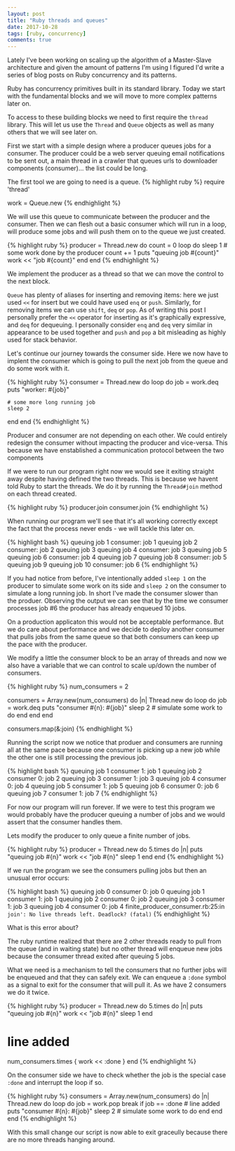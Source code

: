 ```yaml
---
layout: post
title: "Ruby threads and queues"
date: 2017-10-28 
tags: [ruby, concurrency]
comments: true
---
```


Lately I've been working on scaling up the algorithm of a Master-Slave architecture and given the amount of patterns I'm using I figured I'd write a series of blog posts on Ruby concurrency and its patterns.

Ruby has concurrency primitives built in its standard library. Today we start with the fundamental blocks and we will move to more complex patterns later on.

To access to these building blocks we need to first require the `thread` library. This will let us use the `Thread` and `Queue` objects as well as many others that we will see later on.

First we start with a simple design where a producer queues jobs for a consumer. The producer could be a web server queuing email notifications to be sent out, a main thread in a crawler that queues urls to downloader components (consumer)... the list could be long.

The first tool we are going to need is a queue. 
{% highlight ruby %}
require 'thread'

work = Queue.new
{% endhighlight %}

We will use this queue to communicate between the producer and the consumer. Then we can flesh out a basic consumer which will run in a loop, will produce some jobs and will push them on to the queue we just created. 

{% highlight ruby %}
producer = Thread.new do
  count = 0
  loop do
    sleep 1 # some work done by the producer
    count += 1
    puts "queuing job #{count}"
    work << "job #{count}"
  end
end
{% endhighlight %}

We implement the producer as a thread so that we can move the control to the next block.

`Queue` has plenty of aliases for inserting and removing items: here we just used `<<` for insert but we could have used `enq` or `push`. Similarly, for removing items we can use `shift`, `deq` or `pop`. As of writing this post I personally prefer the `<<` operator for inserting as it's graphically expressive, and `deq` for dequeuing. I personally consider `enq` and `deq` very similar in appearance to be used together and `push` and `pop` a bit misleading as highly used for stack behavior.

Let's continue our journey towards the consumer side.
Here we now have to implent the consumer which is going to pull the next job from the queue and do some work with it.

{% highlight ruby %}
consumer = Thread.new do
  loop do
    job = work.deq
    puts "worker: #{job}"

    # some more long running job
    sleep 2
  end
end
{% endhighlight %}

Producer and consumer are not depending on each other. We could entirely redesign the consumer without impacting the producer and vice-versa. This because we have enstablished a communication protocol between the two components

If we were to run our program right now we would see it exiting straight away despite having defined the two threads. This is because we havent told Ruby to start the threads. We do it by running the `Thread#join` method on each thread created.

{% highlight ruby %}
producer.join
consumer.join
{% endhighlight %}

When running our program we'll see that it's all working correctly except the fact that the process never ends - we will tackle this later on.

{% highlight bash %}
queuing job 1
consumer: job 1
queuing job 2
consumer: job 2
queuing job 3
queuing job 4
consumer: job 3
queuing job 5
queuing job 6
consumer: job 4
queuing job 7
queuing job 8
consumer: job 5
queuing job 9
queuing job 10
consumer: job 6
{% endhighlight %}

If you had notice from before, I've intentionally added `sleep 1` on the producer to simulate some work on its side and `sleep 2` on the consumer to simulate a long running job. In short I've made the consumer slower than the produer. Observing the output we can see that by the time we consumer processes job #6 the producer has already enqueued 10 jobs.

On a production applicaton this would not be acceptable performance. But we do care about performance and we decide to deploy another consumer that pulls jobs from the same queue so that both consumers can keep up the pace with the producer.

We modify a little the consumer block to be an array of threads and now we also have a variable that we can control to scale up/down the number of consumers.

{% highlight ruby %}
num_consumers = 2

consumers = Array.new(num_consumers) do |n|
  Thread.new do
    loop do
      job = work.deq
      puts "consumer #{n}: #{job}"
      sleep 2  # simulate some work to do
    end
  end
end

consumers.map(&:join)
{% endhighlight %}

Running the script now we notice that produer and consumers are running all at the same pace because one consumer is picking up a new job while the other one is still processing the previous job.

{% highlight bash %}
queuing job 1
consumer 1: job 1
queuing job 2
consumer 0: job 2
queuing job 3
consumer 1: job 3
queuing job 4
consumer 0: job 4
queuing job 5
consumer 1: job 5
queuing job 6
consumer 0: job 6
queuing job 7
consumer 1: job 7
{% endhighlight %}

For now our program will run forever. If we were to test this program we would probably have the producer queuing a number of jobs and we would assert that the consumer handles them. 

Lets modify the producer to only queue a finite number of jobs.

{% highlight ruby %}
producer = Thread.new do
  5.times do |n|
    puts "queuing job #{n}"
    work << "job #{n}"
    sleep 1
  end
end
{% endhighlight %}

If we run the program we see the consumers pulling jobs but then an unusual error occurs:

{% highlight bash %}
queuing job 0
consumer 0: job 0
queuing job 1
consumer 1: job 1
queuing job 2
consumer 0: job 2
queuing job 3
consumer 1: job 3
queuing job 4
consumer 0: job 4
finite_producer_consumer.rb:25:in `join': No live threads left. Deadlock? (fatal)`
{% endhighlight %}

What is this error about?

The ruby runtime realized that there are 2 other threads ready to pull from the queue (and in waiting state) but no other thread will enqueue new jobs because the consumer thread exited after queuing 5 jobs.

What we need is a mechanism to tell the consumers that no further jobs will be enqueued and that they can safely exit. We can enqueue a `:done` symbol as a signal to exit for the consumer that will pull it. As we have 2 consumers we do it twice.

{% highlight ruby %}
producer = Thread.new do
  5.times do |n|
    puts "queuing job #{n}"
    work << "job #{n}"
    sleep 1
  end

  # line added
  num_consumers.times { work << :done }
end
{% endhighlight %}

On the consumer side we have to check whether the job is the special case `:done` and interrupt the loop if so.

{% highlight ruby %}
consumers = Array.new(num_consumers) do |n|
  Thread.new do
    loop do
      job = work.pop
      break if job == :done  # line added
      puts "consumer #{n}: #{job}"
      sleep 2  # simulate some work to do
    end
  end
end
{% endhighlight %}

With this small change our script is now able to exit graceully because there are no more threads hanging around.
